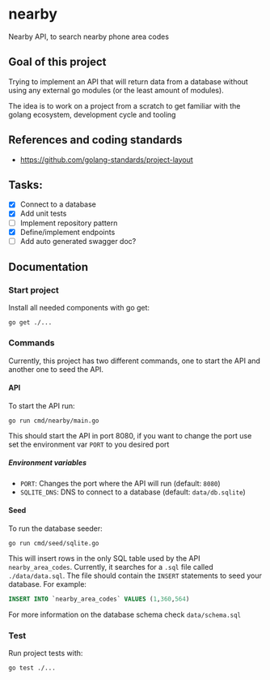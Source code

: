 # nearby
Nearby API, to search nearby phone area codes

## Goal of this project
Trying to implement an API that will return data from a database without using any external go modules 
(or the least amount of modules). 

The idea is to work on a project from a scratch to get familiar with the golang ecosystem, development cycle and tooling 

## References and coding standards
* https://github.com/golang-standards/project-layout

## Tasks:
- [x] Connect to a database
- [x] Add unit tests
- [ ] Implement repository pattern
- [x] Define/implement endpoints
- [ ] Add auto generated swagger doc?

## Documentation
### Start project
Install all needed components with go get:
```shell
go get ./...
```
### Commands
Currently, this project has two different commands, 
one to start the API and another one to seed the API.
#### API
To start the API run:
```shell
go run cmd/nearby/main.go
```
This should start the API in port 8080, if you want to change the
port use set the environment var `PORT` to you desired port

##### Environment variables
* `PORT`: Changes the port where the API will run (default: `8080`)
* `SQLITE_DNS`: DNS to connect to a database (default: `data/db.sqlite`)

#### Seed
To run the database seeder:
```shell
go run cmd/seed/sqlite.go
```
This will insert rows in the only SQL table used by the API `nearby_area_codes`.
Currently, it searches for a `.sql` file called `./data/data.sql`.
The file should contain the `INSERT` statements to seed your database.
For example:
```sql
INSERT INTO `nearby_area_codes` VALUES (1,360,564)
```
For more information on the database schema check `data/schema.sql`

### Test
Run project tests with:
```shell
go test ./...
```
